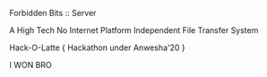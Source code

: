 Forbidden Bits :: Server

A High Tech No Internet Platform Independent File Transfer System

Hack-O-Latte { Hackathon under Anwesha'20 }

I WON BRO
